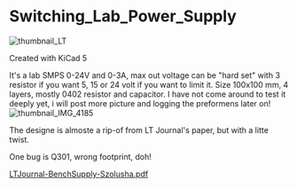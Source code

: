 # Switching_Lab_Power_Supply

![thumbnail_LT](https://github.com/Melkutt/Switching_Lab_Power_Supply/assets/50807637/e238cbda-3482-45fd-a467-386931349b6c)

Created with KiCad 5

It's a lab SMPS 0-24V and 0-3A, max out voltage can be "hard set" with 3 resistor if you want 5, 15 or 24 volt if you want to limit it.
Size 100x100 mm, 4 layers, mostly 0402 resistor and capacitor.
I have not come around to test it deeply yet, i will post more picture and logging the preformens later on!
![thumbnail_IMG_4185](https://github.com/Melkutt/Switching_Lab_Power_Supply/assets/50807637/fa01e24b-3fcf-41fc-b274-e4a4bf9b2f5f)


The designe is almoste a rip-of from LT Journal's paper, but with a litte twist.

One bug is Q301, wrong footprint, doh!

[LTJournal-BenchSupply-Szolusha.pdf](https://github.com/Melkutt/Switching_Lab_Power_Supply/files/12388137/LTJournal-BenchSupply-Szolusha.pdf)
